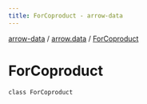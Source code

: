 ```yaml
---
title: ForCoproduct - arrow-data
---
```


[arrow-data](../index.html) / [arrow.data](index.html) / [ForCoproduct](./-for-coproduct.html)

# ForCoproduct

`class ForCoproduct`